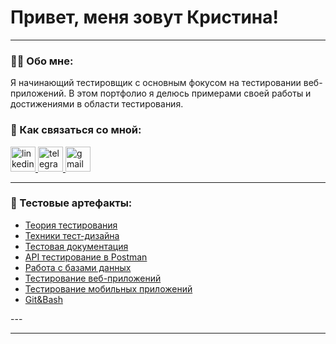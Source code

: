 # Привет, меня зовут Кристина!

---

### 👨‍💻 Обо мне:

Я начинающий тестировщик с основным фокусом на тестировании веб-приложений. В этом портфолио я делюсь примерами своей работы и достижениями в области тестирования.

### 🤝 Как связаться со мной:

  <div id="badges">
    <a href="https://www.linkedin.com/in/kristina-ovcharova-995906193/" target="_blank">
      <img src="https://cdn-icons-png.flaticon.com/512/2504/2504799.png" width="40" height="40" alt="linkedin" />
    </a>
    <a href="https://t.me/corpusclock" target="_blank">
      <img src="https://cdn-icons-png.flaticon.com/512/2111/2111646.png" width="40" height="40" alt="telegram" />
    </a>
        <a href="mailto:ovcharova.vvo@gmail.com" target="_blank">
      <img src="https://img.icons8.com/?size=100&id=P7UIlhbpWzZm&format=png&color=000000" width="40" height="40" alt="gmail" />
    </a>
  </div>

---

### 📁 Тестовые артефакты:

<p> 
 <ul>
  <li>  <a href="https://github.com/krisovcharova/theory">Теория тестирования</a>  </li>
<li>  <a href="https://github.com/krisovcharova/design">Техники тест-дизайна</a>  </li>
<li>  <a href="https://github.com/krisovcharova/docs"> Тестовая документация</a>   </li>
<li> <a href="https://github.com/krisovcharova/api">API тестирование в Postman</a>   </li>
<li>  <a href="https://github.com/krisovcharova/database">Работа с базами данных</a>  </li>
<li>  <a href="https://github.com/krisovcharova/web"> Тестирование веб-приложений</a>   </li>
<li> <a href="https://github.com/krisovcharova/mobile">Тестирование мобильных приложений</a>  </li>
<li> <a href="https://github.com/krisovcharova/git_bash"> Git&Bash </a>  </li>
</ul>
</p>
---

---

<!-- ### 💻 Пройденные курсы:

| Курсы                                                           | Дата              |
| ----------------------------------------------------------------| :---------------: |
|                             | 04/2024 - 07/2024 |

--- -->
